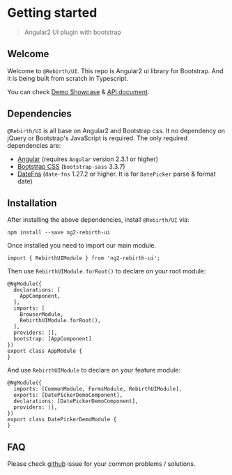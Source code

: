# Getting started 

> Angular2 UI plugin with bootstrap

## Welcome

Welcome to `@Rebirth/UI`. This repo is Angular2 ui library for Bootstrap. And it is being built from scratch in Typescript.

You can check [Demo Showcase](/ng2-rebirth-ui) & [API document](/ng2-rebirth-ui/compodocs/overview.html).


## Dependencies

`@Rebirth/UI` is all base on Angular2 and Bootstrap css. It no dependency on jQuery or Bootstrap's JavaScript is required.
The only required dependencies are:

* [Angular](https://angular.io/) (requires `Angular` version 2.3.1 or higher)
* [Bootstrap CSS](http://getbootstrap.com/) (`bootstrap-sass` 3.3.7)
* [DateFns](https://date-fns.org/) (`date-fns` 1.27.2 or higher. It is for `DatePicker` parse & format date)


## Installation

After installing the above dependencies, install `@Rebirth/UI` via: 
  
    npm install --save ng2-rebirth-ui
  
Once installed you need to import our main module.

    import { RebirthUIModule } from 'ng2-rebirth-ui';
  
Then use `RebirthUIModule.forRoot()` to declare on your root module:

    
    @NgModule({
      declarations: [
        AppComponent,
      ],
      imports: [
        BrowserModule,
        RebirthUIModule.forRoot(),
      ],
      providers: [],
      bootstrap: [AppComponent]
    })
    export class AppModule {
    }


And use `RebirthUIModule` to declare on your feature module:

    @NgModule({
      imports: [CommonModule, FormsModule, RebirthUIModule],
      exports: [DatePickerDemoComponent],
      declarations: [DatePickerDemoComponent],
      providers: [],
    })
    export class DatePickerDemoModule {
    }

## FAQ

Please check [github](https://github.com/greengerong/ng2-rebirth-ui/issues) issue for your common problems / solutions.

